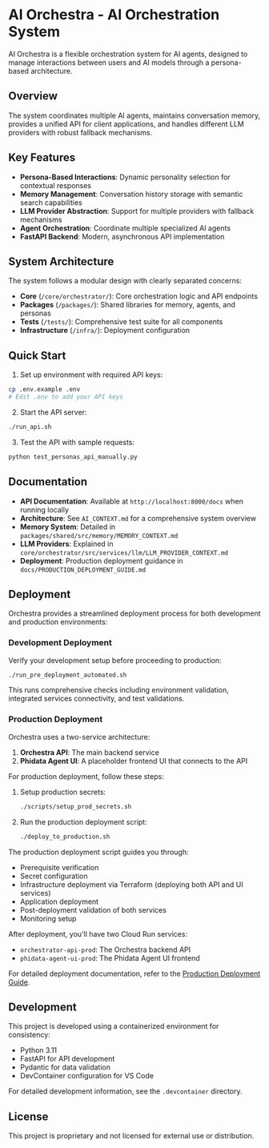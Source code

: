 # AI Orchestra - AI Orchestration System

AI Orchestra is a flexible orchestration system for AI agents, designed to manage interactions between users and AI models through a persona-based architecture.

## Overview

The system coordinates multiple AI agents, maintains conversation memory, provides a unified API for client applications, and handles different LLM providers with robust fallback mechanisms.

## Key Features

- **Persona-Based Interactions**: Dynamic personality selection for contextual responses
- **Memory Management**: Conversation history storage with semantic search capabilities
- **LLM Provider Abstraction**: Support for multiple providers with fallback mechanisms
- **Agent Orchestration**: Coordinate multiple specialized AI agents
- **FastAPI Backend**: Modern, asynchronous API implementation

## System Architecture

The system follows a modular design with clearly separated concerns:

- **Core** (`/core/orchestrator/`): Core orchestration logic and API endpoints
- **Packages** (`/packages/`): Shared libraries for memory, agents, and personas
- **Tests** (`/tests/`): Comprehensive test suite for all components
- **Infrastructure** (`/infra/`): Deployment configuration

## Quick Start

1. Set up environment with required API keys:

```bash
cp .env.example .env
# Edit .env to add your API keys
```

2. Start the API server:

```bash
./run_api.sh
```

3. Test the API with sample requests:

```bash
python test_personas_api_manually.py
```

## Documentation

- **API Documentation**: Available at `http://localhost:8000/docs` when running locally
- **Architecture**: See `AI_CONTEXT.md` for a comprehensive system overview
- **Memory System**: Detailed in `packages/shared/src/memory/MEMORY_CONTEXT.md`
- **LLM Providers**: Explained in `core/orchestrator/src/services/llm/LLM_PROVIDER_CONTEXT.md`
- **Deployment**: Production deployment guidance in `docs/PRODUCTION_DEPLOYMENT_GUIDE.md`

## Deployment

Orchestra provides a streamlined deployment process for both development and production environments:

### Development Deployment

Verify your development setup before proceeding to production:

```bash
./run_pre_deployment_automated.sh
```

This runs comprehensive checks including environment validation, integrated services connectivity, and test validations.

### Production Deployment

Orchestra uses a two-service architecture:
1. **Orchestra API**: The main backend service
2. **Phidata Agent UI**: A placeholder frontend UI that connects to the API

For production deployment, follow these steps:

1. Setup production secrets:
   ```bash
   ./scripts/setup_prod_secrets.sh
   ```

2. Run the production deployment script:
   ```bash
   ./deploy_to_production.sh
   ```

The production deployment script guides you through:
- Prerequisite verification
- Secret configuration
- Infrastructure deployment via Terraform (deploying both API and UI services)
- Application deployment
- Post-deployment validation of both services
- Monitoring setup

After deployment, you'll have two Cloud Run services:
- `orchestrator-api-prod`: The Orchestra backend API
- `phidata-agent-ui-prod`: The Phidata Agent UI frontend

For detailed deployment documentation, refer to the [Production Deployment Guide](./docs/PRODUCTION_DEPLOYMENT_GUIDE.md).

## Development

This project is developed using a containerized environment for consistency:
- Python 3.11
- FastAPI for API development
- Pydantic for data validation
- DevContainer configuration for VS Code

For detailed development information, see the `.devcontainer` directory.

## License

This project is proprietary and not licensed for external use or distribution.
